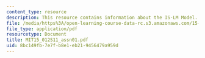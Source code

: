 ```yaml
---
content_type: resource
description: This resource contains information about the IS-LM Model.
file: /media/https%3A/open-learning-course-data-rc.s3.amazonaws.com/15-012-applied-macro-and-international-economics-spring-2011/8bc149fb7e7fb8e1eb219456479a959d_MIT15_012S11_assn01.pdf
file_type: application/pdf
resourcetype: Document
title: MIT15_012S11_assn01.pdf
uid: 8bc149fb-7e7f-b8e1-eb21-9456479a959d
---
```

